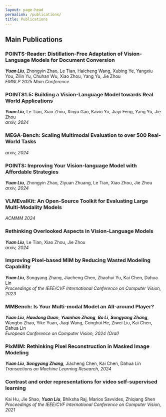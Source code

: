 ```yaml
---
layout: page-head
permalink: /publications/
title: Publications
---
```


## Main Publications

### POINTS-Reader: Distillation-Free Adaptation of Vision-Language Models for Document Conversion
***Yuan Liu***, Zhongyin Zhao, Le Tian, Haicheng Wang, Xubing Ye, Yangxiu You, Zilin Yu, Chuhan Wu, Xiao Zhou, Yang Yu, Jie Zhou  
*EMNLP 2025 Main Conference*

### POINTS1.5: Building a Vision-Language Model towards Real World Applications
***Yuan Liu***, Le Tian, Xiao Zhou, Xinyu Gao, Kavio Yu, Jiayi Feng, Yang Yu, Jie Zhou  
*arxiv, 2024*

### MEGA-Bench: Scaling Multimodal Evaluation to over 500 Real-World Tasks
*arxiv, 2024*

### POINTS: Improving Your Vision-language Model with Affordable Strategies
***Yuan Liu***, Zhongyin Zhao, Ziyuan Zhuang, Le Tian, Xiao Zhou, Jie Zhou  
*arxiv, 2024*

### VLMEvalKit: An Open-Source Toolkit for Evaluating Large Multi-Modality Models
*ACMMM 2024*

### Rethinking Overlooked Aspects in Vision-Language Models
***Yuan Liu***, Le Tian, Xiao Zhou, Jie Zhou  
*arxiv, 2024*

### Improving Pixel-based MIM by Reducing Wasted Modeling Capability
***Yuan Liu***, Songyang Zhang, Jiacheng Chen, Zhaohui Yu, Kai Chen, Dahua Lin   
*Proceedings of the IEEE/CVF International Conference on Computer Vision, 2023*

### MMBench: Is Your Multi-modal Model an All-around Player?
***Yuan Liu***, ***Haodong Duan***, ***Yuanhan Zhang***, ***Bo Li***, ***Songyang Zhang***, Wangbo Zhao, Yike Yuan, Jiaqi Wang, Conghui He, Ziwei Liu, Kai Chen, Dahua Lin<br>
*European Conference on Computer Vision, 2024 (Oral)*   

### PixMIM: Rethinking Pixel Reconstruction in Masked Image Modeling
***Yuan Liu***, ***Songyang Zhang***, Jiacheng Chen, Kai Chen, Dahua Lin<br>
*Transactions on Machine Learning Research, 2024*

### Contrast and order representations for video self-supervised learning
Kai Hu, Jie Shao, ***Yuan Liu***, Bhiksha Raj, Marios Savvides, Zhiqiang Shen<br>
*Proceedings of the IEEE/CVF International Conference on Computer Vision, 2021*



